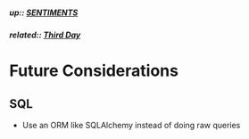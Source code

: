 ##### up:: [SENTIMENTS](../mocs/sentiments.md)

##### related:: [Third Day](../days/29Sept2023.md)

# Future Considerations

## SQL

- Use an ORM like SQLAlchemy instead of doing raw queries
